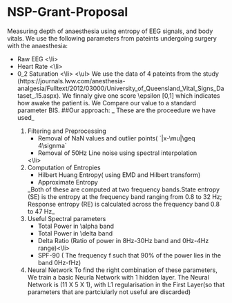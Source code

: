 # NSP-Grant-Proposal

 Measuring depth of anaesthesia using entropy of EEG signals, and body vitals. 
We use the following parameters from pateints undergoing surgery with the anaesthesia: 
<ul>
  <li>Raw EEG <\li>
  <li>Heart Rate <\li>
  <li>0_2 Saturation <\li>
  <liRespiration rate <\li>
<\ul>
 We use the data of 4 pateints from the study (https://journals.lww.com/anesthesia-analgesia/Fulltext/2012/03000/University_of_Queensland_Vital_Signs_Dataset_.15.aspx). We finnaly give one score \epsilon [0,1] which indicates how awake the patient is. We Compare our value to a standard parameter BIS.
 ##Our approach:
_ These are the proceedure we have used_
<ol>
  <li>Filtering and Preprocessing
     <ul>
      <li>Removal of NaN values and outlier points( `|x-\mu|\geq 4\signma`  </li>
      <li>Removal of 50Hz Line noise using spectral interpolation  </li>
     </ul>
   <\li>
  <li>Computation of Entropies
   <ul>
      <li>Hilbert Huang Entropy( using EMD and Hilbert transform)  </li>
      <li>Approximate Entropy  </li>
     </ul>
    _Both of these are computed at two frequency bands.State entropy (SE) is the entropy at the frequency band ranging from 0.8 to 32 Hz; Response entropy (RE) is calculated across the frequency band 0.8 to 47 Hz_
    </li>  
   <li>Useful Spectral parameters
    <ul>
      <li>Total Power in \alpha band  </li>
      <li>Total Power in \delta band  </li>
      <li>Delta Ratio (Ratio of power in 8Hz-30Hz band and 0Hz-4Hz range)<\li>
      <li>SPF-90 ( The frequency f such that 90% of the power lies in the band 0Hz-fHz)
     </ul>
    </li>
  <li>Neural Network
     To find the right combination of these parameters, We train a basic Neurla Network with 1 hidden layer. The Neural Network is (11 X 5 X 1), with L1 regularisation in the First Layer(so that parameters that are partciularly not useful are discarded) </li>
</ol>

